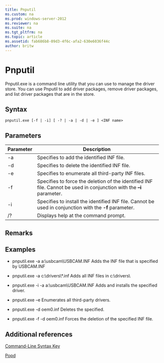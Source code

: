 ```yaml
---
title: Pnputil
ms.custom: na
ms.prod: windows-server-2012
ms.reviewer: na
ms.suite: na
ms.tgt_pltfrm: na
ms.topic: article
ms.assetid: fab686b8-09d3-4f6c-afa2-630e6036f44c
author: britw
---
```

# Pnputil
Pnputil.exe is a command line utility that you can use to manage the driver store. You can use Pnputil to add driver packages, remove driver packages, and list driver packages that are in the store.  
  
## Syntax  
  
```  
pnputil.exe [-f | -i] [ -? | -a | -d | -e ] <INF name>  
```  
  
## Parameters  
  
|Parameter|Description|  
|-------------|---------------|  
|\-a|Specifies to add the identified INF file.|  
|\-d|Specifies to delete the identified INF file.|  
|\-e|Specifies to enumerate all third\-party INF files.|  
|\-f|Specifies to force the deletion of the identified INF file. Cannot be used in conjunction with the **–i** parameter.|  
|\-i|Specifies to install the identified INF file. Cannot be used in conjunction with  the  **\-f** parameter.|  
|\/?|Displays help at the command prompt.|  
  
## Remarks  
  
## Examples  
  
-   pnputil.exe \-a a:\\usbcam\\USBCAM.INF  Adds the INF file that is specified by USBCAM.INF  
  
-   pnputil.exe \-a c:\\drivers\\\*.inf  Adds all INF files in c:\\drivers\\  
  
-   pnputil.exe \-i \-a a:\\usbcam\\USBCAM.INF  Adds and installs the specified driver.  
  
-   pnputil.exe –e  Enumerates all third\-party drivers.  
  
-   pnputil.exe \-d oem0.inf  Deletes the specified.  
  
-   pnputil.exe \-f \-d oem0.inf  Forces the deletion of the specified INF file.  
  
## Additional references  
[Command-Line Syntax Key](../Topic/Command-Line-Syntax-Key.md)  
  
[Popd](../Topic/Popd.md)  
  
